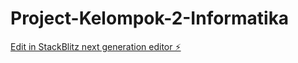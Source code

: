 # Project-Kelompok-2-Informatika

[Edit in StackBlitz next generation editor ⚡️](https://stackblitz.com/~/github.com/tashaspace-15/Project-Kelompok-2-Informatika)